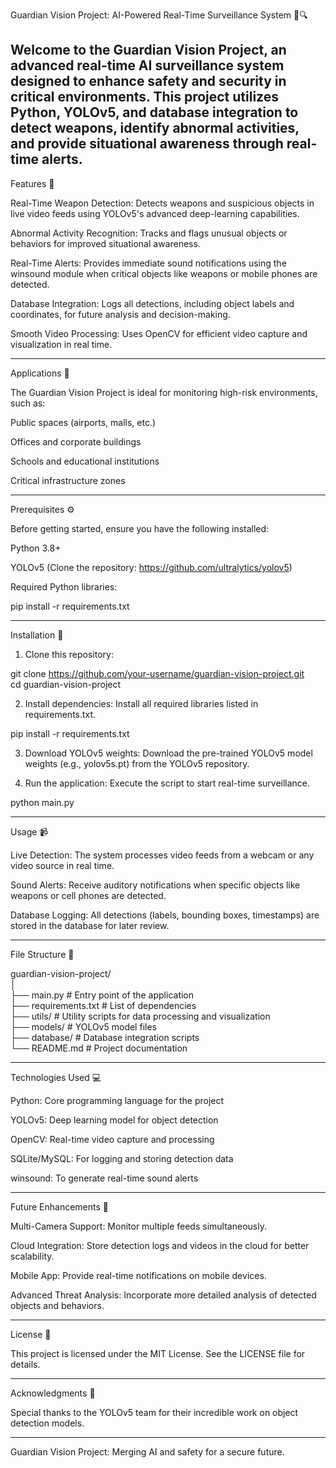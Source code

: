 Guardian Vision Project: AI-Powered Real-Time Surveillance System 🚨🔍

Welcome to the Guardian Vision Project, an advanced real-time AI surveillance system designed to enhance safety and security in critical environments. This project utilizes Python, YOLOv5, and database integration to detect weapons, identify abnormal activities, and provide situational awareness through real-time alerts.
--------
Features 🌟

Real-Time Weapon Detection: Detects weapons and suspicious objects in live video feeds using YOLOv5's advanced deep-learning capabilities.

Abnormal Activity Recognition: Tracks and flags unusual objects or behaviors for improved situational awareness.

Real-Time Alerts: Provides immediate sound notifications using the winsound module when critical objects like weapons or mobile phones are detected.

Database Integration: Logs all detections, including object labels and coordinates, for future analysis and decision-making.

Smooth Video Processing: Uses OpenCV for efficient video capture and visualization in real time.

-----
Applications 🏢

The Guardian Vision Project is ideal for monitoring high-risk environments, such as:

Public spaces (airports, malls, etc.)

Offices and corporate buildings

Schools and educational institutions

Critical infrastructure zones

-------
Prerequisites ⚙️

Before getting started, ensure you have the following installed:

Python 3.8+

YOLOv5 (Clone the repository: https://github.com/ultralytics/yolov5)

Required Python libraries:

pip install -r requirements.txt

---

Installation 🚀

1. Clone this repository:

git clone https://github.com/your-username/guardian-vision-project.git  
cd guardian-vision-project


2. Install dependencies:
Install all required libraries listed in requirements.txt.

pip install -r requirements.txt


3. Download YOLOv5 weights:
Download the pre-trained YOLOv5 model weights (e.g., yolov5s.pt) from the YOLOv5 repository.


4. Run the application:
Execute the script to start real-time surveillance.

python main.py




---

Usage 📹

Live Detection: The system processes video feeds from a webcam or any video source in real time.

Sound Alerts: Receive auditory notifications when specific objects like weapons or cell phones are detected.

Database Logging: All detections (labels, bounding boxes, timestamps) are stored in the database for later review.

---

File Structure 📁

guardian-vision-project/  
│  
├── main.py                # Entry point of the application  
├── requirements.txt       # List of dependencies  
├── utils/                 # Utility scripts for data processing and visualization  
├── models/                # YOLOv5 model files  
├── database/              # Database integration scripts  
└── README.md              # Project documentation

---

Technologies Used 💻

Python: Core programming language for the project

YOLOv5: Deep learning model for object detection

OpenCV: Real-time video capture and processing

SQLite/MySQL: For logging and storing detection data

winsound: To generate real-time sound alerts

---

Future Enhancements 🔮

Multi-Camera Support: Monitor multiple feeds simultaneously.

Cloud Integration: Store detection logs and videos in the cloud for better scalability.

Mobile App: Provide real-time notifications on mobile devices.

Advanced Threat Analysis: Incorporate more detailed analysis of detected objects and behaviors.

---
License 📄

This project is licensed under the MIT License. See the LICENSE file for details.

---
Acknowledgments 🙏

Special thanks to the YOLOv5 team for their incredible work on object detection models.

---

Guardian Vision Project: Merging AI and safety for a secure future.
